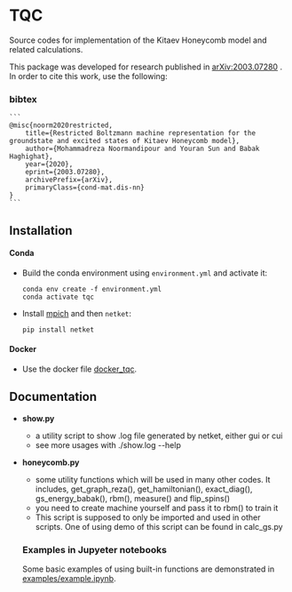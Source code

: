 # TQC

Source codes for implementation of the Kitaev Honeycomb model and related calculations.

This package was developed for research published in [arXiv:2003.07280](https://arxiv.org/abs/2003.07280) . In order to cite this work, use the following: 

### bibtex

	```
	@misc{noorm2020restricted,
		title={Restricted Boltzmann machine representation for the groundstate and excited states of Kitaev Honeycomb model},
		author={Mohammadreza Noormandipour and Youran Sun and Babak Haghighat},
		year={2020},
		eprint={2003.07280},
		archivePrefix={arXiv},
		primaryClass={cond-mat.dis-nn}
	}
	```
## Installation

#### Conda

- Build the conda environment using `environment.yml` and activate it:
    ```
    conda env create -f environment.yml
    conda activate tqc
    ```
- Install [mpich](https://mpi4py.readthedocs.io/en/stable/appendix.html#building-mpi) and then `netket`:
    ```
    pip install netket
    ```
#### Docker

- Use the docker file [docker_tqc](https://github.com/mrnp95/TQC/blob/master/docker_tqc).

## Documentation

- **show.py**

    - a utility script to show .log file generated by netket, either gui or cui 
    - see more usages with ./show.log --help

- **honeycomb.py**

    - some utility functions which will be used in many other codes. It includes, get_graph_reza(), get_hamiltonian(), exact_diag(), gs_energy_babak(), rbm(), measure() and flip_spins()
    - you need to create machine yourself and pass it to rbm() to train it
    - This script is supposed to only be imported and used in other scripts. One of using demo of this script can be found in calc_gs.py

    ### Examples in Jupyeter notebooks

    Some basic examples of using built-in functions are demonstrated in [examples/example.ipynb](examples/example.ipynb).


